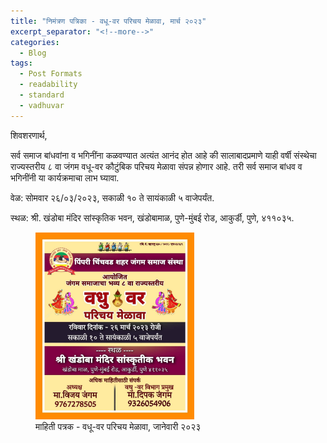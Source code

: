 ```yaml
---
title: "निमंत्रण पत्रिका - वधू-वर परिचय मेळावा, मार्च २०२३"
excerpt_separator: "<!--more-->"
categories:
  - Blog
tags:
  - Post Formats
  - readability
  - standard
  - vadhuvar
---
```


शिवशरणार्थ,

सर्व समाज बांधवांना व भगिनींना कळवण्यात अत्यंत आनंद होत आहे की सालाबादप्रमाणे याही वर्षी संस्थेचा राज्यस्तरीय ८ वा जंगम वधू-वर कौटुंबिक परिचय मेळावा संपन्न होणार आहे. तरी सर्व समाज बांधव व भगिनींनी या कार्यक्रमाचा लाभ घ्यावा. 

वेळ: सोमवार २६/०३/२०२३, सकाळी १० ते सायंकाळी ५ वाजेपर्यंत. 

स्थळ: श्री. खंडोबा मंदिर सांस्कृतिक भवन, खंडोबामाळ, पुणे-मुंबई रोड, आकुर्डी, पुणे, ४११०३५.

<figure>
  <img src="/assets/images/vadhuvar_mela_2023/vadhu-var-mela-short.jpg" alt="Snow" style="width:60%">
  <figcaption>माहिती पत्रक - वधू-वर परिचय मेळावा, जानेवारी २०२३</figcaption>
</figure>
